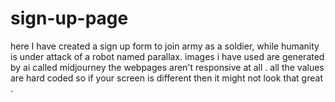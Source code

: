 # sign-up-page


here I have created a sign up form to join army as a soldier, while humanity is under attack of a robot named parallax.
images i have used are generated by ai called midjourney 
the webpages aren't responsive at all . all the values are hard coded so if your screen is different then it might not look that great . 
